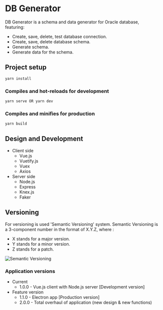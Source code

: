 # DB Generator

DB Generator is a schema and data generator for Oracle database, featuring:

- Create, save, delete, test database connection.
- Create, save, delete database schema.
- Generate schema.
- Generate data for the schema.

## Project setup

```bash
yarn install
```

### Compiles and hot-reloads for development

```bash
yarn serve OR yarn dev
```

### Compiles and minifies for production

```bash
yarn build
```

## Design and Development

- Client side
  - Vue.js
  - Vuetify.js
  - Vuex
  - Axios
- Server side
  - Node.js
  - Express
  - Knex.js
  - Faker

## Versioning

For versioning is used 'Semantic Versioning' system.
Semantic Versioning is a 3-component number in the format of X.Y.Z, where :

- X stands for a major version.
- Y stands for a minor version.
- Z stands for a patch.

![Semantic Versioning](https://cdncontribute.geeksforgeeks.org/wp-content/uploads/semver.png)

### Application versions

- Current
  - 1.0.0   -   Vue.js client with Node.js server [Development version]
- Feature version
  - 1.1.0   -   Electron app [Production version]
  - 2.0.0   -   Total overhaul of application (new design & new functions)
